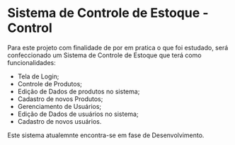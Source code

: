 # Sistema de Controle de Estoque - Control
Para este projeto com finalidade de por em pratica o que foi estudado, será confeccionado um Sistema de Controle de Estoque que terá como funcionalidades:
 - Tela de Login;
 - Controle de Produtos;
 - Edição de Dados de produtos no sistema;
 - Cadastro de novos Produtos;
 - Gerenciamento de Usuários;
 - Edição de Dados de usuários no sistema;
 - Cadastro de novos usuários.

Este sistema atualemnte encontra-se em fase de Desenvolvimento.
